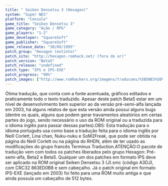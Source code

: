 ```yaml
---
title: " Seiken Densetsu 3 (Hexagon)"
system: "Super NES"
platform: "Console"
game_title: "Seiken Densetsu 3"
game_category: "Ação / RPG"
game_players: "1-2"
game_developer: "SquareSoft"
game_publisher: "SquareSoft"
game_release_date: "30/09/1995"
patch_group: "Hexagon (extinto)"
patch_site: "http://hexagon.romhack.net/ (fora do ar)"
patch_version: "Beta5"
patch_release: "undefined"
patch_type: "IPS e IPS-EXE"
patch_progress: "99%"
patch_images: ["http://www.romhackers.org/imagens/traducoes/%5BSNES%5D%20Seiken%20Densetsu%203%20-%20Hexagon%20-%201.png","http://www.romhackers.org/imagens/traducoes/%5BSNES%5D%20Seiken%20Densetsu%203%20-%20Hexagon%20-%202.png","http://www.romhackers.org/imagens/traducoes/%5BSNES%5D%20Seiken%20Densetsu%203%20-%20Hexagon%20-%203.png"]
---
```

Ótima tradução, que conta com a fonte acentuada, gráficos editados e praticamente todo o texto traduzido. Apesar deste patch Beta5 estar em um nível de desenvolvimento bem superior ao da versão pré-semi-alfa lançada em 2003, há alguns relatos de que esta versão ainda possui alguns bugs (dentre os quais, alguns que podem gerar travamentos aleatórios em certas partes do jogo, sendo necessário o uso da ROM original ou a traduzida para o idioma inglês para passar dessas partes).OBS: Esta tradução para o idioma português usa como base a tradução feita para o idioma inglês por Neill Corlett, Lina`chan, Nuku-nuku e SoM2Freak, que pode ser obtida na  página do Neill Corlett ou na página do RHDN, além de ter usado as modificações do grupo francês Terminus Traduction.ATENÇÃO:O pacote de tradução vem com todos os patches liberados pelo grupo Hexagon: Pré-semi-alfa, Beta2 e Beta5. Qualquer um dos patches em formato IPS deve ser aplicado na ROM original Seiken Densetsu 3 (J).smc (código A3DJ), com CRC32 863ED0B8 e sem cabeçalho. Já o patch original em formato IPS-EXE (lançado em 2003) foi feito para uma ROM muito antiga e que ainda possuía um cabeçalho de 512 bytes.
